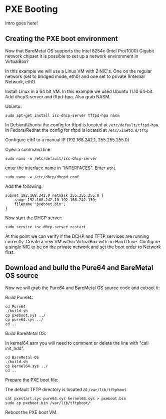 # PXE Booting

Intro goes here!

## Creating the PXE boot environment
Now that BareMetal OS supports the Intel 8254x (Intel Pro/1000) Gigabit network chipset it is possible to set up a network environment in VirtualBox?

In this example we will use a Linux VM with 2 NIC's. One on the regular network (set to bridged mode, eth0) and one set to private (Internal Network, eth1)

Install Linux in a 64 bit VM. In this example we used Ubuntu 11.10 64-bit. Add dhcp3-server and tftpd-hpa. Also grab NASM.

Ubuntu:

	sudo apt-get install isc-dhcp-server tftpd-hpa nasm

In Debian/Ubuntu the config for tftpd is located at `/etc/default/tftpd-hpa`. In Fedora/Redhat the config for tftpd is located at `/etc/xinetd.d/tftp`

Configure eth1 to a manual IP (192.168.242.1, 255.255.255.0)

Open a command line

	sudo nano -w /etc/default/isc-dhcp-server

enter the interface name in "INTERFACES". Enter `eth1`

	sudo nano -w /etc/dhcp/dhcpd.conf

Add the following:

	subnet 192.168.242.0 netmask 255.255.255.0 {
	    range 192.168.242.10 192.168.242.159;
	    filename "pxeboot.bin";
	}

Now start the DHCP server:

	sudo service isc-dhcp-server restart

At this point we can verify if the DCHP and TFTP services are running correctly. Create a new VM within VirtualBox with no Hard Drive. Configure a single NIC to be on the private network and set the boot order to Network first.


## Download and build the Pure64 and BareMetal OS source

Now we will grab the Pure64 and BareMetal OS source code and extract it:

Build Pure64:

	cd Pure64
	./build.sh
	cp pxeboot.sys ../
	cp pure64.sys ../
	cd ..

Build BareMetal OS:

In kernel64.asm you will need to comment or delete the line with "call init_hdd".

	cd BareMetal-OS
	./build.sh
	cp kernel64.sys ../
	cd ..

Prepare the PXE boot file:

The default TFTP directory is located at `/var/lib/tftpboot`

	cat pxestart.sys pure64.sys kernel64.sys > pxeboot.bin
	sudo cp pxeboot.bin /var/lib/tftpboot/

Reboot the PXE boot VM.

